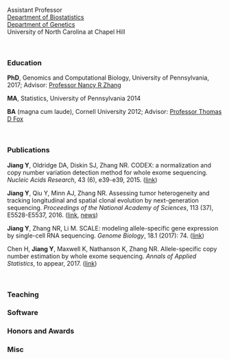 Assistant Professor <br>
[Department of Biostatistics](http://sph.unc.edu/bios/biostatistics/) <br>
[Department of Genetics](http://www.med.unc.edu/genetics/) <br>
University of North Carolina at Chapel Hill

<br>

### Education

**PhD**, Genomics and Computational Biology, University of Pennsylvania, 2017; Advisor: [Professor Nancy R Zhang](https://statistics.wharton.upenn.edu/profile/nzh/)

**MA**, Statistics,  University of Pennsylvania 2014

**BA** (magna cum laude), Cornell University 2012; Advisor: [Professor Thomas D Fox](https://mbg.cornell.edu/people/thomas-fox)

<br>

### Publications

**Jiang Y**, Oldridge DA, Diskin SJ, Zhang NR. CODEX: a normalization and copy number variation detection method for whole exome sequencing. *Nucleic Acids Research*, 43 (6), e39-e39, 2015. ([link](https://academic.oup.com/nar/article-lookup/doi/10.1093/nar/gku1363))

**Jiang Y**, Qiu Y, Minn AJ, Zhang NR. Assessing tumor heterogeneity and tracking longitudinal and spatial clonal evolution by next-generation sequencing. *Proceedings of the National Academy of Sciences*, 113 (37), E5528-E5537, 2016. ([link](http://www.pnas.org/content/113/37/E5528), [news](http://www.uphs.upenn.edu/news/News_Releases/2016/09/jiang/))

**Jiang Y**, Zhang NR, Li M. SCALE: modeling allele-specific gene expression by single-cell RNA sequencing. *Genome Biology*, 18.1 (2017): 74. ([link](https://genomebiology.biomedcentral.com/articles/10.1186/s13059-017-1200-8))

Chen H, **Jiang Y**, Maxwell K, Nathanson K, Zhang NR. Allele-specific copy number estimation by whole exome sequencing. *Annals of Applied Statistics*, to appear, 2017. ([link](https://www.e-publications.org/ims/submission/AOAS/user/submissionFile/25603?confirm=c52a45d8))

<br>

### Teaching



### Software

### Honors and Awards

### Misc
